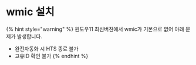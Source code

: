 # wmic 설치

{% hint style="warning" %}
윈도우11 최신버젼에서 wmic가 기본으로 없어 아래 문제가 발생합니다.

* 완전자동화 시 HTS 종료 불가
* 고유ID 확인 불가
{% endhint %}
